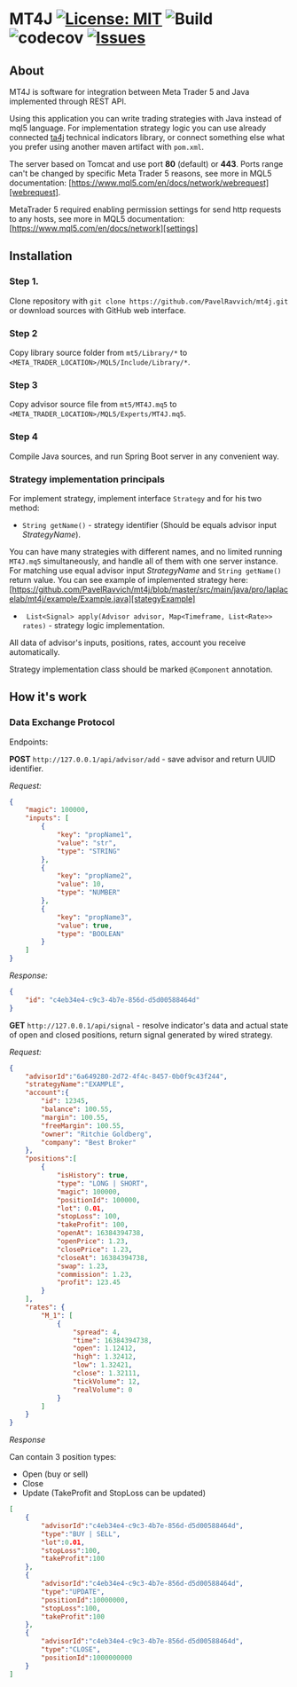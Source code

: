 # MT4J [![License: MIT](https://img.shields.io/badge/License-MIT%202.0-0298c3.svg)](https://opensource.org/licenses/MIT) ![Build](https://github.com/triodjangopiter/bridge/workflows/Build/badge.svg) ![codecov](https://codecov.io/gh/triodjangopiter/bridge/branch/master/graph/badge.svg?token=Y3IRTX7LPW)  [![Issues](https://img.shields.io/github/issues/triodjangopiter/mt4j)](https://opensource.org/licenses/MIT)

## About

MT4J is software for integration between Meta Trader 5 and Java implemented through REST API.

Using this application you can write trading strategies with Java instead of mql5 language. For implementation strategy logic you can 
use already connected [ta4j] technical indicators library, or connect something else what you prefer using another maven artifact with `pom.xml`.

The server based on Tomcat and use port **80** (default) or **443**. Ports range can't be changed by specific Meta Trader 5 reasons, see more in MQL5 documentation: [https://www.mql5.com/en/docs/network/webrequest][webrequest].

MetaTrader 5 required enabling permission settings for send http requests to any hosts, see more in MQL5 documentation: [https://www.mql5.com/en/docs/network][settings]

## Installation
### Step 1. 
Clone repository with `git clone https://github.com/PavelRavvich/mt4j.git` or download sources with GitHub web interface.
### Step 2
Copy library source folder from `mt5/Library/*` to `<META_TRADER_LOCATION>/MQL5/Include/Library/*`.

### Step 3
Copy advisor source file from `mt5/MT4J.mq5` to `<META_TRADER_LOCATION>/MQL5/Experts/MT4J.mq5`. 

### Step 4
Compile Java sources, and run Spring Boot server in any convenient way.

### Strategy implementation principals

For implement strategy, implement interface `Strategy` and for his two method:
* `String getName()` - strategy identifier (Should be equals advisor input *StrategyName*). 

You can have many strategies with different names, and no limited running `MT4J.mq5` simultaneously, and handle all of them with one server instance. For matching use equal advisor input *StrategyName* and `String getName()` return value.
You can see example of implemented strategy here: [https://github.com/PavelRavvich/mt4j/blob/master/src/main/java/pro/laplacelab/mt4j/example/Example.java][stategyExample]

* ` List<Signal> apply(Advisor advisor, Map<Timeframe, List<Rate>> rates)` - strategy logic implementation. 

All data of advisor's inputs, positions, rates, account you receive automatically. 

Strategy implementation class should be marked `@Component` annotation.

## How it's work
### Data Exchange Protocol

Endpoints:

**POST** `http://127.0.0.1/api/advisor/add` - save advisor and return UUID identifier.

_Request:_
```json
{
    "magic": 100000,
    "inputs": [
        {
            "key": "propName1",
            "value": "str",
            "type": "STRING"
        },
        {
            "key": "propName2",
            "value": 10,
            "type": "NUMBER"
        },
        {
            "key": "propName3",
            "value": true,
            "type": "BOOLEAN"
        }
    ]
}
```

_Response:_
```json
{
    "id": "c4eb34e4-c9c3-4b7e-856d-d5d00588464d"
}
```


**GET** `http://127.0.0.1/api/signal` - resolve indicator's data and actual state of open and closed positions, return signal generated by wired strategy.

_Request:_
```json
{
    "advisorId":"6a649280-2d72-4f4c-8457-0b0f9c43f244",
    "strategyName":"EXAMPLE",
    "account":{
        "id": 12345,
        "balance": 100.55,
        "margin": 100.55,
        "freeMargin": 100.55,
        "owner": "Ritchie Goldberg",
        "company": "Best Broker"
    },
    "positions":[
        {
            "isHistory": true,
            "type": "LONG | SHORT",
            "magic": 100000,
            "positionId": 100000,
            "lot": 0.01,
            "stopLoss": 100,
            "takeProfit": 100,
            "openAt": 16384394738,
            "openPrice": 1.23,
            "closePrice": 1.23,
            "closeAt": 16384394738,
            "swap": 1.23,
            "commission": 1.23,
            "profit": 123.45
        }
    ],
    "rates": {
        "M_1": [
            {
                "spread": 4,
                "time": 16384394738,
                "open": 1.12412,
                "high": 1.32412,
                "low": 1.32421,
                "close": 1.32111,
                "tickVolume": 12,
                "realVolume": 0
            }
        ]
    }
}
```


_Response_ 

Can contain 3 position types:
  * Open (buy or sell)
  * Close
  * Update (TakeProfit and StopLoss can be updated)
    
```json
[
    {
        "advisorId":"c4eb34e4-c9c3-4b7e-856d-d5d00588464d",
        "type":"BUY | SELL",
        "lot":0.01,
        "stopLoss":100,
        "takeProfit":100
    },
    {
        "advisorId":"c4eb34e4-c9c3-4b7e-856d-d5d00588464d",
        "type":"UPDATE",
        "positionId":10000000,
        "stopLoss":100,
        "takeProfit":100
    },
    {
        "advisorId":"c4eb34e4-c9c3-4b7e-856d-d5d00588464d",
        "type":"CLOSE",
        "positionId":1000000000
    }
]
```
    


[webrequest]: https://www.mql5.com/en/docs/network/webrequest
[settings]:https://www.mql5.com/en/docs/network
[ta4j]:https://github.com/ta4j
[stategyExample]: https://github.com/triodjangopiter/mt4j/blob/master/src/main/java/pro/laplacelab/mt4j/example/Example.java